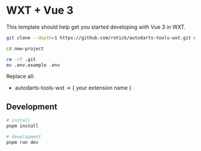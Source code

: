 # WXT + Vue 3

This template should help get you started developing with Vue 3 in WXT.

```bash
git clone --depth=1 https://github.com/rotick/autodarts-tools-wxt.git new-project

cd new-project

rm -rf .git
mv .env.example .env
```

Replace all:

- autodarts-tools-wxt -> { your extension name }

## Development

```bash
# install
pnpm install

# development
pnpm run dev
```
